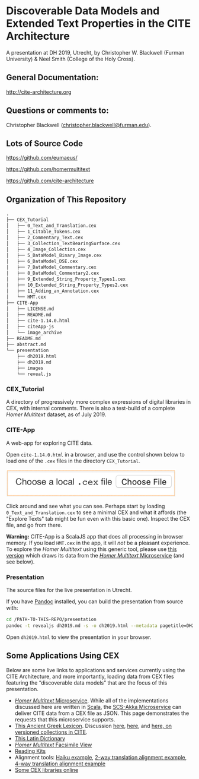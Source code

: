  
# Discoverable Data Models and Extended Text Properties in the CITE Architecture

A presentation at DH 2019, Utrecht, by Christopher W. Blackwell (Furman University) & Neel Smith (College of the Holy Cross). 

## General Documentation: 

<http://cite-architecture.org>

## Questions or comments to:

Christopher Blackwell (<christopher.blackwell@furman.edu>).

## Lots of Source Code

<https://github.com/eumaeus/>

<https://github.com/homermultitext>

<https://github.com/cite-architecture>


## Organization of This Repository

~~~
.
├── CEX_Tutorial
│   ├── 0_Text_and_Translation.cex
│   ├── 1_Citable_Tokens.cex
│   ├── 2_Commentary_Text.cex
│   ├── 3_Collection_TextBearingSurface.cex
│   ├── 4_Image_Collection.cex
│   ├── 5_DataModel_Binary_Image.cex
│   ├── 6_DataModel_DSE.cex
│   ├── 7_DataModel_Commentary.cex
│   ├── 8_DataModel_Commentary2.cex
│   ├── 9_Extended_String_Property_Types1.cex
│   ├── 10_Extended_String_Property_Types2.cex
│   ├── 11_Adding_an_Annotation.cex
│   └── HMT.cex
├── CITE-App
│   ├── LICENSE.md
│   ├── README.md
│   ├── cite-1.14.0.html
│   ├── citeApp-js
│   └── image_archive
├── README.md
├── abstract.md
└── presentation
    ├── dh2019.html
    ├── dh2019.md
    ├── images
    └── reveal.js
~~~

### CEX_Tutorial

A directory of progressively more complex expressions of digital libraries in CEX, with internal comments. There is also a test-build of a complete *Homer Multitext* dataset, as of July 2019.

### CITE-App

A web-app for exploring CITE data. 

Open `cite-1.14.0.html` in a browser, and use the control shown below to load one of the `.cex` files in the directory `CEX_Tutorial`. 

![Choose CEX File](presentation/images/choose.png)

Click around and see what you can see. Perhaps start by loading `0_Text_and_Translation.cex` to see a minimal CEX and what it affords (the "Explore Texts" tab might be fun even with this basic one). Inspect the CEX file, and go from there.

**Warning:** CITE-App is a ScalaJS app that does all processing in browser memory. If you load `HMT.cex` in the app, it will *not* be a pleasant experience. To explore the *Homer Multitext* using this generic tool, please use [this version](http://www.homermultitext.org/hmt-digital/) which draws its data from the [*Homer Multitext* Microservice](http://beta.hpcc.uh.edu/hmt/hmt-microservice/) (and see below).

### Presentation

The source files for the live presentation in Utrecht.

If you have [Pandoc](https://pandoc.org) installed, you can build the presentation from source with:

~~~ bash
cd /PATH-TO-THIS-REPO/presentation
pandoc -t revealjs dh2019.md -s -o dh2019.html --metadata pagetitle=DH2019 -V theme=solarized
~~~

Open `dh2019.html` to view the presentation in your browser.


## Some Applications Using CEX

Below are some live links to applications and services currently using the CITE Architecture, and more importantly, loading data from CEX files featuring the “discoverable data models” that are the focus of this presentation.

- [*Homer Multitext* Microservice](http://beta.hpcc.uh.edu/hmt/hmt-microservice/). While all of the implementations discussed here are written in [Scala](https://www.scala-lang.org), the [SCS-Akka Microservice](https://github.com/cite-architecture/scs-akka) can deliver CITE data from a CEX file as JSON. This page demonstrates the requests that this microservice supports.
- [This Ancient Greek Lexicon](http://folio2.furman.edu/lsj/). Discussion [here](https://eumaeus.github.io/2018/10/30/lsj.html), [here](https://eumaeus.github.io/2018/11/04/lexService.html), and [here, on versioned collections in CITE](https://eumaeus.github.io/2018/11/05/chicago.html).
- [This Latin Dictionary](http://folio2.furman.edu/lewis-short/index.html)
- [*Homer Multitext* Facsimile View](http://www.homermultitext.org/digital/)
- [Reading Kits](http://folio2.furman.edu/readingKit/iliad_17_1.html)
- Alignment tools: [Haiku example](http://folio2.furman.edu/textCart/alignment/demo4.html?urn=urn:cts:fuMisc:basho.kawazu.fuEd.tok:&urn=urn:cts:fuMisc:basho.kawazu.fuEdKana.tok:&urn=urn:cts:fuMisc:basho.kawazu.fuEdRom.tok:&urn=urn:cts:fuMisc:basho.kawazu.fuTransEng.tok:&urn=urn:cts:fuMisc:basho.kawazu.saijiki:&urn=), [2-way translation alignment example](http://folio2.furman.edu/textCart/alignment/demo3.html?urn=urn:cts:greekLit:tlg0016.tlg001.grc.token:1.8.0-1.8.33&urn=urn:cts:greekLit:tlg0016.tlg001.eng.token:1.8.0-1.8.33&urn=), [4-way translation alignment example](http://folio2.furman.edu/textCart/alignment/demo2.html?urn=urn:cts:greekLit:tlg0031.tlg003.kjv.token:2.1&urn=urn:cts:greekLit:tlg0031.tlg003.reina.token:2.1&urn=urn:cts:greekLit:tlg0031.tlg003.vulgate.token:2.1&urn=urn:cts:greekLit:tlg0031.tlg003.wh.token:2.1&urn=)
- [Some CEX libraries online](https://github.com/cite-architecture/citedx)

